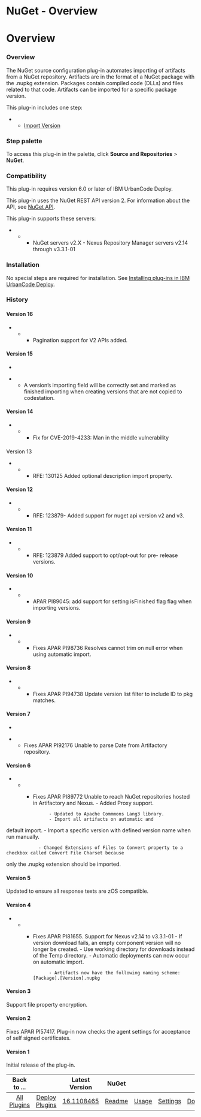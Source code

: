 
NuGet - Overview
================

# Overview



### Overview





The NuGet source configuration plug-in automates importing of artifacts from a NuGet repository. 
Artifacts are in the format of a NuGet package with the .nupkg extension. Packages contain compiled code (DLLs) and 
files related to that code. Artifacts can be imported for a specific package version.


This plug-in includes one step:



* + [Import Version](#import_version)



### Step palette


To access this plug-in in the palette, click **Source and
 Repositories** > **NuGet**.


### Compatibility


This plug-in requires version 6.0 or later of IBM UrbanCode Deploy.



This plug-in uses the NuGet REST API version 2. For information about the API, see [NuGet 
API](https://docs.microsoft.com/en-us/nuget/api/overview).


This plug-in supports these servers:


* + - NuGet servers 
v2.X
                - Nexus Repository Manager servers v2.14 through v3.3.1-01


### Installation


No special steps 
are required for installation. See [Installing plug-ins in IBM UrbanCode 
Deploy](https://www.urbancode.com/resource/installing-plug-ins-in-urbancode-products/ "Installing plug-ins in IBM 
UrbanCode Deploy").


### History


#### Version 16


* + - Pagination support for V2 APIs added.


#### Version 15


* 
+ - A version’s importing field will be correctly set and marked as finished importing when creating versions that are 
not copied to codestation.


#### Version 14


* + - Fix for CVE-2019-4233: Man in the middle vulnerability


#### 
Version 13


* + - RFE: 130125 Added optional description import property.


#### Version 12


* + - RFE: 123879- Added 
support for nuget api version v2 and v3.


#### Version 11


* + - RFE: 123879 Added support to opt/opt-out for pre-
release versions.


#### Version 10


* + - APAR PI89045: add support for setting isFinished flag flag when importing 
versions.


#### Version 9


* + - Fixes APAR PI98736 Resolves cannot trim on null error when using automatic import.



#### Version 8


* + - Fixes APAR PI94738 Update version list filter to include ID to pkg matches.


#### Version 7


* 
+ - Fixes APAR PI92176 Unable to parse Date from Artifactory repository.


#### Version 6


* + - Fixes APAR PI89772 
Unable to reach NuGet repositories hosted in Artifactory and Nexus.
                - Added Proxy support.

                - Updated to Apache Commmons Lang3 library.
                - Import all artifacts on automatic and 
default import.
                - Import a specific version with defined version name when run manually.

                - Changed Extensions of Files to Convert property to a checkbox called Convert File Charset because 
only the .nupkg extension should be imported.


#### Version 5


Updated to ensure all response texts are zOS 
compatible.


#### Version 4


* + - Fixes APAR PI81655. Support for Nexus v2.14 to v3.3.1-01
                - If 
version download fails, an empty component version will no longer be created.
                - Use working directory 
for downloads instead of the Temp directory.
                - Automatic deployments can now occur on automatic import.

                - Artifacts now have the following naming scheme: [Package].[Version].nupkg


#### Version 3


Support 
file property encryption.


#### Version 2


Fixes APAR PI57417. Plug-in now checks the agent settings for acceptance of
 self signed certificates.


#### Version 1


Initial release of the plug-in.




|Back to ...||Latest Version|NuGet ||||
| :---: | :---: | :---: | :---: | :---: | :---: | :---: |
|[All Plugins](../../index.md)|[Deploy Plugins](../README.md)|[16.1108465](https://raw.githubusercontent.com/UrbanCode/IBM-UCD-PLUGINS/main/files/nuget-source-config/nuget-source-config-16.1108465.zip)|[Readme](README.md)|[Usage](usage.md)|[Settings](settings.md)|[Downloads](downloads.md)|
